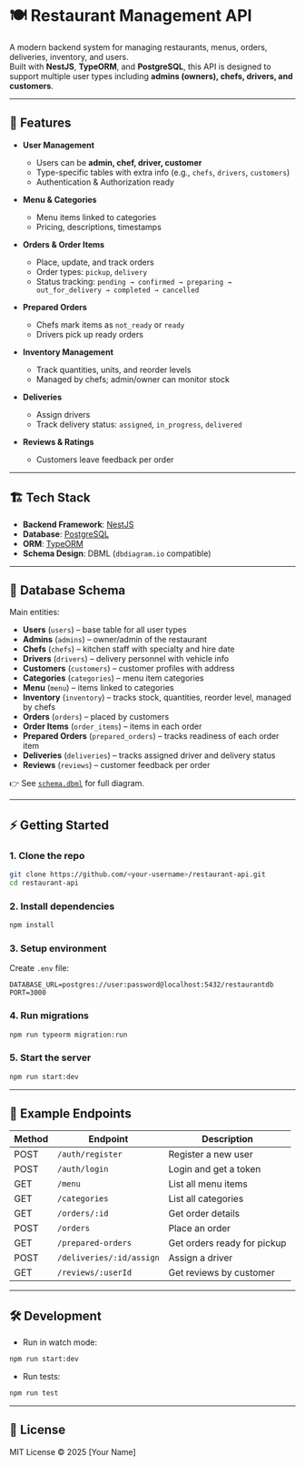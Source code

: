 
# 🍽️ Restaurant Management API

A modern backend system for managing restaurants, menus, orders, deliveries, inventory, and users.  
Built with **NestJS**, **TypeORM**, and **PostgreSQL**, this API is designed to support multiple user types including **admins (owners), chefs, drivers, and customers**.

---

## 🚀 Features

- **User Management**  
  - Users can be **admin, chef, driver, customer**  
  - Type-specific tables with extra info (e.g., `chefs`, `drivers`, `customers`)  
  - Authentication & Authorization ready  

- **Menu & Categories**  
  - Menu items linked to categories  
  - Pricing, descriptions, timestamps  

- **Orders & Order Items**  
  - Place, update, and track orders  
  - Order types: `pickup`, `delivery`  
  - Status tracking: `pending → confirmed → preparing → out_for_delivery → completed → cancelled`  

- **Prepared Orders**  
  - Chefs mark items as `not_ready` or `ready`  
  - Drivers pick up ready orders  

- **Inventory Management**  
  - Track quantities, units, and reorder levels  
  - Managed by chefs; admin/owner can monitor stock  

- **Deliveries**  
  - Assign drivers  
  - Track delivery status: `assigned`, `in_progress`, `delivered`  

- **Reviews & Ratings**  
  - Customers leave feedback per order  

---

## 🏗️ Tech Stack

- **Backend Framework**: [NestJS](https://nestjs.com/)  
- **Database**: [PostgreSQL](https://www.postgresql.org/)  
- **ORM**: [TypeORM](https://typeorm.io/)  
- **Schema Design**: DBML (`dbdiagram.io` compatible)  

---

## 📂 Database Schema

Main entities:

- **Users** (`users`) – base table for all user types  
- **Admins** (`admins`) – owner/admin of the restaurant  
- **Chefs** (`chefs`) – kitchen staff with specialty and hire date  
- **Drivers** (`drivers`) – delivery personnel with vehicle info  
- **Customers** (`customers`) – customer profiles with address  
- **Categories** (`categories`) – menu item categories  
- **Menu** (`menu`) – items linked to categories  
- **Inventory** (`inventory`) – tracks stock, quantities, reorder level, managed by chefs  
- **Orders** (`orders`) – placed by customers  
- **Order Items** (`order_items`) – items in each order  
- **Prepared Orders** (`prepared_orders`) – tracks readiness of each order item  
- **Deliveries** (`deliveries`) – tracks assigned driver and delivery status  
- **Reviews** (`reviews`) – customer feedback per order  

👉 See [`schema.dbml`](./schema.dbml) for full diagram.

---

## ⚡ Getting Started

### 1. Clone the repo

```bash
git clone https://github.com/<your-username>/restaurant-api.git
cd restaurant-api
```

### 2. Install dependencies

```bash
npm install
```

### 3. Setup environment

Create `.env` file:

```env
DATABASE_URL=postgres://user:password@localhost:5432/restaurantdb
PORT=3000
```

### 4. Run migrations

```bash
npm run typeorm migration:run
```

### 5. Start the server

```bash
npm run start:dev
```

---

## 📌 Example Endpoints

| Method | Endpoint                     | Description                 |
| ------ | ---------------------------- | --------------------------- |
| POST   | `/auth/register`             | Register a new user         |
| POST   | `/auth/login`                | Login and get a token       |
| GET    | `/menu`                      | List all menu items         |
| GET    | `/categories`                | List all categories         |
| GET    | `/orders/:id`                | Get order details           |
| POST   | `/orders`                    | Place an order              |
| GET    | `/prepared-orders`           | Get orders ready for pickup |
| POST   | `/deliveries/:id/assign`     | Assign a driver            |
| GET    | `/reviews/:userId`           | Get reviews by customer     |

---

## 🛠️ Development

- Run in watch mode:

```bash
npm run start:dev
```

- Run tests:

```bash
npm run test
```

---

## 📜 License

MIT License © 2025 [Your Name]
